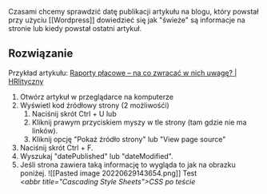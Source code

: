 Czasami chcemy sprawdzić datę publikacji artykułu na blogu, który powstał przy użyciu [[Wordpress]] dowiedzieć się jak "świeże" są informacje na stronie lub kiedy powstał ostatni artykuł.
## Rozwiązanie
Przykład artykułu: [Raporty płacowe – na co zwracać w nich uwagę? | HRlityczny](https://hrlityczny.pl/raporty-placowe-na-co-zwracac-w-nich-uwage/)
1. Otwórz artykuł w przeglądarce na komputerze
2. Wyświetl kod źródłowy strony (2 możliwośći)
	1. Naciśnij skrót Ctrl + U
	  lub
	1. Kliknij prawym przyciskiem myszy w tle strony (tam gdzie nie ma linków).
	2. Kliknij opcję "Pokaż źródło strony" lub "View page source"
3. Naciśnij skrót Ctrl + F.
4. Wyszukaj "datePublished" lub "dateModified".
5. Jeśli strona zawiera taką informację to wygląda to jak na obrazku poniżej.
   ![[Pasted image 20220629143654.png]]
   Test
   <dfn><abbr title="Cascading Style Sheets">CSS</abbr>
   po teście 